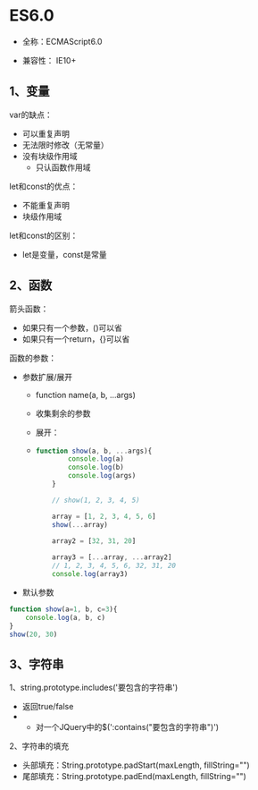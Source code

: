 # ES6.0

+ 全称：ECMAScript6.0

+ 兼容性： IE10+

## 1、变量

var的缺点：

- 可以重复声明
- 无法限时修改（无常量）
- 没有块级作用域
  - 只认函数作用域

let和const的优点：

+ 不能重复声明
+ 块级作用域

let和const的区别：

+ let是变量，const是常量

## 2、函数

箭头函数：

+ 如果只有一个参数，()可以省
+ 如果只有一个return，{}可以省

函数的参数：

+ 参数扩展/展开

  - function name(a, b, ...args)

  - 收集剩余的参数

  - 展开：

  - ```js
    function show(a, b, ...args){
    		console.log(a)
    		console.log(b)
    		console.log(args)
    	}
    
    	// show(1, 2, 3, 4, 5)
    
    	array = [1, 2, 3, 4, 5, 6]
    	show(...array)
    
    	array2 = [32, 31, 20]
    	
    	array3 = [...array, ...array2]
    	// 1, 2, 3, 4, 5, 6, 32, 31, 20 
    	console.log(array3)
    ```

+ 默认参数

```js
function show(a=1, b, c=3){
	console.log(a, b, c)
}
show(20, 30)
```

## 3、字符串

1、string.prototype.includes('要包含的字符串')

+ 返回true/false
+ - 对一个JQuery中的$(':contains("要包含的字符串")')

2、字符串的填充

+ 头部填充：String.prototype.padStart(maxLength, fillString="")
+ 尾部填充：String.prototype.padEnd(maxLength, fillString="")















